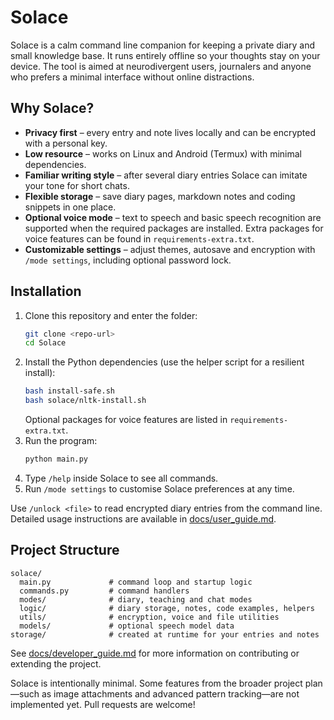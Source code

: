 # Solace

Solace is a calm command line companion for keeping a private diary and small knowledge base. It runs entirely offline so your thoughts stay on your device. The tool is aimed at neurodivergent users, journalers and anyone who prefers a minimal interface without online distractions.

## Why Solace?

* **Privacy first** – every entry and note lives locally and can be encrypted with a personal key.
* **Low resource** – works on Linux and Android (Termux) with minimal dependencies.
* **Familiar writing style** – after several diary entries Solace can imitate your tone for short chats.
* **Flexible storage** – save diary pages, markdown notes and coding snippets in one place.
* **Optional voice mode** – text to speech and basic speech recognition are supported when the required packages are installed. Extra packages for voice features can be found in `requirements-extra.txt`.
* **Customizable settings** – adjust themes, autosave and encryption with `/mode settings`, including optional password lock.

## Installation

1. Clone this repository and enter the folder:
   ```bash
   git clone <repo-url>
   cd Solace
   ```
2. Install the Python dependencies (use the helper script for a resilient install):
   ```bash
   bash install-safe.sh
   bash solace/nltk-install.sh
   ```
   Optional packages for voice features are listed in `requirements-extra.txt`.
3. Run the program:
   ```bash
   python main.py
   ```
4. Type `/help` inside Solace to see all commands.
5. Run `/mode settings` to customise Solace preferences at any time.

Use `/unlock <file>` to read encrypted diary entries from the command line.
Detailed usage instructions are available in [docs/user_guide.md](docs/user_guide.md).

## Project Structure
```text
solace/
  main.py             # command loop and startup logic
  commands.py         # command handlers
  modes/              # diary, teaching and chat modes
  logic/              # diary storage, notes, code examples, helpers
  utils/              # encryption, voice and file utilities
  models/             # optional speech model data
storage/              # created at runtime for your entries and notes
```

See [docs/developer_guide.md](docs/developer_guide.md) for more information on contributing or extending the project.

Solace is intentionally minimal. Some features from the broader project plan—such as image attachments and advanced pattern tracking—are not implemented yet. Pull requests are welcome!

